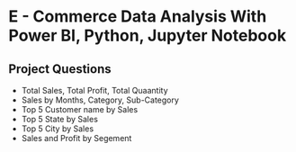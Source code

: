 # E - Commerce Data Analysis With Power BI, Python, Jupyter Notebook 
## Project Questions
- Total Sales, Total Profit, Total Quaantity
- Sales by Months, Category, Sub-Category
- Top 5 Customer name by Sales
- Top 5 State by Sales
- Top 5 City by Sales
- Sales and Profit by Segement
